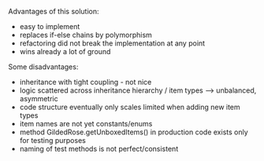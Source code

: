 Advantages of this solution:
* easy to implement
* replaces if-else chains by polymorphism
* refactoring did not break the implementation at any point
* wins already a lot of ground

Some disadvantages:
* inheritance with tight coupling - not nice
* logic scattered across inheritance hierarchy / item types --> unbalanced, asymmetric
* code structure eventually only scales limited when adding new item types
* item names are not yet constants/enums
* method GildedRose.getUnboxedItems() in production code exists only for testing purposes
* naming of test methods is not perfect/consistent
